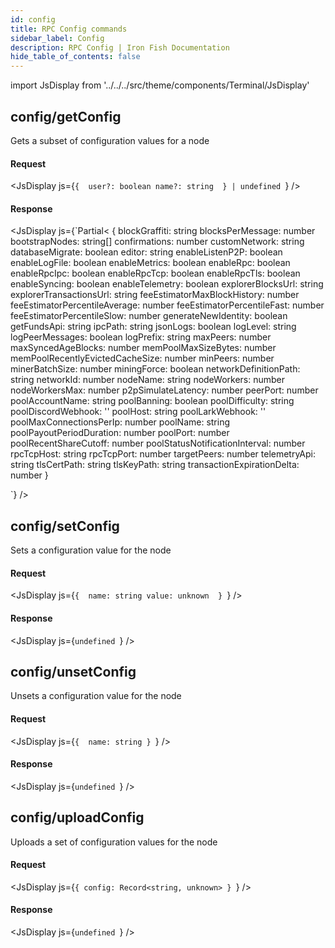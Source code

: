 ```yaml
---
id: config
title: RPC Config commands
sidebar_label: Config
description: RPC Config | Iron Fish Documentation
hide_table_of_contents: false
---
```


import JsDisplay from '../../../src/theme/components/Terminal/JsDisplay'

## config/getConfig

Gets a subset of configuration values for a node

#### Request

<JsDisplay js={`{ 
  user?: boolean
  name?: string 
} | undefined
`} />

#### Response

<JsDisplay js={`Partial<
  {
    blockGraffiti: string
    blocksPerMessage: number
    bootstrapNodes: string[]
    confirmations: number
    customNetwork: string
    databaseMigrate: boolean
    editor: string
    enableListenP2P: boolean
    enableLogFile: boolean
    enableMetrics: boolean
    enableRpc: boolean
    enableRpcIpc: boolean
    enableRpcTcp: boolean
    enableRpcTls: boolean
    enableSyncing: boolean
    enableTelemetry: boolean
    explorerBlocksUrl: string
    explorerTransactionsUrl: string
    feeEstimatorMaxBlockHistory: number
    feeEstimatorPercentileAverage: number
    feeEstimatorPercentileFast: number
    feeEstimatorPercentileSlow: number
    generateNewIdentity: boolean
    getFundsApi: string
    ipcPath: string
    jsonLogs: boolean
    logLevel: string
    logPeerMessages: boolean
    logPrefix: string
    maxPeers: number
    maxSyncedAgeBlocks: number
    memPoolMaxSizeBytes: number
    memPoolRecentlyEvictedCacheSize: number
    minPeers: number
    minerBatchSize: number
    miningForce: boolean
    networkDefinitionPath: string
    networkId: number
    nodeName: string
    nodeWorkers: number
    nodeWorkersMax: number
    p2pSimulateLatency: number
    peerPort: number
    poolAccountName: string
    poolBanning: boolean
    poolDifficulty: string
    poolDiscordWebhook: ''
    poolHost: string
    poolLarkWebhook: ''
    poolMaxConnectionsPerIp: number
    poolName: string
    poolPayoutPeriodDuration: number
    poolPort: number
    poolRecentShareCutoff: number
    poolStatusNotificationInterval: number
    rpcTcpHost: string
    rpcTcpPort: number
    targetPeers: number
    telemetryApi: string
    tlsCertPath: string
    tlsKeyPath: string
    transactionExpirationDelta: number
  }
>
`} />

## config/setConfig

Sets a configuration value for the node

#### Request

<JsDisplay js={`{ 
  name: string
  value: unknown 
}
`} />

#### Response

<JsDisplay js={`undefined
`} />

## config/unsetConfig

Unsets a configuration value for the node

#### Request

<JsDisplay js={`{ 
  name: string
}
`} />

#### Response

<JsDisplay js={`undefined
`} />

## config/uploadConfig

Uploads a set of configuration values for the node

#### Request

<JsDisplay js={`{
  config: Record<string, unknown>
}
`} />

#### Response

<JsDisplay js={`undefined
`} />

